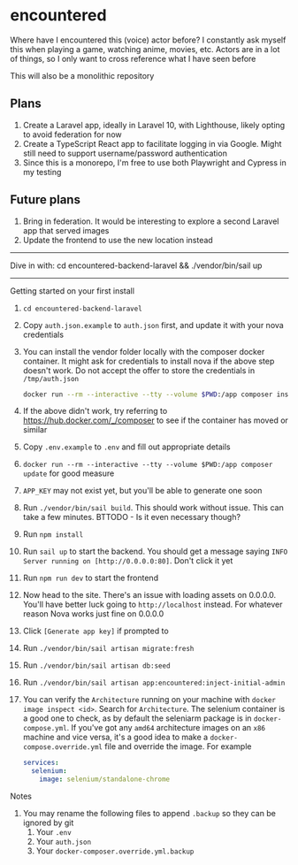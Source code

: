 # encountered

Where have I encountered this (voice) actor before? I constantly ask myself this when playing a game, watching anime, movies, etc. Actors are in a lot of things, so I only want to cross reference what I have seen before

This will also be a monolithic repository

## Plans

1. Create a Laravel app, ideally in Laravel 10, with Lighthouse, likely opting to avoid federation for now
1. Create a TypeScript React app to facilitate logging in via Google. Might still need to support username/password authentication
1. Since this is a monorepo, I'm free to use both Playwright and Cypress in my testing

## Future plans

1. Bring in federation. It would be interesting to explore a second Laravel app that served images
1. Update the frontend to use the new location instead

---

Dive in with: cd encountered-backend-laravel && ./vendor/bin/sail up

---

Getting started on your first install

1. `cd encountered-backend-laravel`
1. Copy `auth.json.example` to `auth.json` first, and update it with your nova credentials
1. You can install the vendor folder locally with the composer docker container. It might ask for credentials to install nova if the above step doesn't work. Do not accept the offer to store the credentials in `/tmp/auth.json`

   ```bash
   docker run --rm --interactive --tty --volume $PWD:/app composer install
   ```

1. If the above didn't work, try referring to https://hub.docker.com/_/composer to see if the container has moved or similar
1. Copy `.env.example` to `.env` and fill out appropriate details
1. `docker run --rm --interactive --tty --volume $PWD:/app composer update` for good measure
1. `APP_KEY` may not exist yet, but you'll be able to generate one soon
1. Run `./vendor/bin/sail build`. This should work without issue. This can take a few minutes. BTTODO - Is it even necessary though?
1. Run `npm install`
1. Run `sail up` to start the backend. You should get a message saying `INFO Server running on [http://0.0.0.0:80]`. Don't click it yet
1. Run `npm run dev` to start the frontend
1. Now head to the site. There's an issue with loading assets on 0.0.0.0. You'll have better luck going to `http://localhost` instead. For whatever reason Nova works just fine on 0.0.0.0
1. Click `[Generate app key]` if prompted to
1. Run `./vendor/bin/sail artisan migrate:fresh`
1. Run `./vendor/bin/sail artisan db:seed`
1. Run `./vendor/bin/sail artisan app:encountered:inject-initial-admin`
1. You can verify the `Architecture` running on your machine with `docker image inspect <id>`. Search for `Architecture`. The selenium container is a good one to check, as by default the seleniarm package is in `docker-compose.yml`. If you've got any `amd64` architecture images on an `x86` machine and vice versa, it's a good idea to make a `docker-compose.override.yml` file and override the image. For example

   ```yaml
   services:
     selenium:
       image: selenium/standalone-chrome
   ```

Notes

1. You may rename the following files to append `.backup` so they can be ignored by git
   1. Your `.env`
   1. Your `auth.json`
   1. Your `docker-composer.override.yml.backup`
